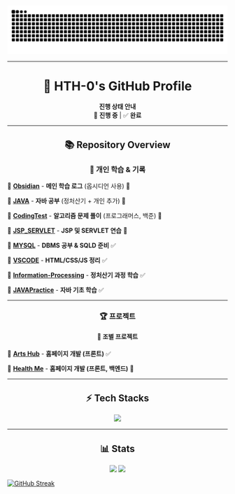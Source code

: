 <img src="https://github.com/HTH-0/HTH-0/blob/output/github-contribution-grid-snake.svg"/>

---

<div align="center">

# 📌 HTH-0's GitHub Profile  

 **진행 상태 안내**  
🚀 **진행 중** | ✅ **완료**  

---

## 📚 Repository Overview

### 📝 **개인 학습 & 기록**
<div align="left" style="list-style: none;">
  <p>📂 <a href="https://github.com/HTH-0/Obsidian.git"><b>Obsidian</b></a> - <b>메인 학습 로그</b> (옵시디언 사용) 🚀</p>
  <p>📂 <a href="https://github.com/HTH-0/JAVA.git"><b>JAVA</b></a> - <b>자바 공부</b> (정처산기 + 개인 추가) 🚀</p>
  <p>📂 <a href="https://github.com/HTH-0/CodingTest.git"><b>CodingTest</b></a> - <b>알고리즘 문제 풀이</b> (프로그래머스, 백준) 🚀</p>
  <p>📁 <a href="https://github.com/HTH-0/JSP_SERVLET.git"><b>JSP_SERVLET</b></a> - <b>JSP 및 SERVLET 연습</b> 🚀</p>
  <p>📁 <a href="https://github.com/HTH-0/MYSQL.git"><b>MYSQL</b></a> - <b>DBMS 공부 & SQLD 준비</b> ✅</p>
  <p>📁 <a href="https://github.com/HTH-0/VSCODE.git"><b>VSCODE</b></a> - <b>HTML/CSS/JS 정리</b> ✅</p>
  <p>📁 <a href="https://github.com/HTH-0/Information-Processing.git"><b>Information-Processing</b></a> - <b>정처산기 과정 학습</b> ✅</p>
  <p>📁 <a href="https://github.com/HTH-0/JAVAPractice.git"><b>JAVAPractice</b></a> - <b>자바 기초 학습</b> ✅</p>
 

</div>

---

### 🏆 **프로젝트**
#### **👥 조별 프로젝트**
<div align="left" style="list-style: none;">
  <p>💎 <a href="https://github.com/Jaewoong-Hwang/PROJECT_UI.git"><b>Arts Hub</b></a> - <b>홈페이지 개발 (프론트)</b> ✅</p>
</div>

<div align="left" style="list-style: none;">
  <p>💎 <a href="https://github.com/eononenoe/Project_HealthMe.git"><b>Health Me</b></a> - <b>홈페이지 개발 (프론트, 백엔드)</b> 🚀</p>
</div>

---

## ⚡ Tech Stacks  
<p align="center">
  <img src="https://img.shields.io/badge/Java-007396?style=flat-square&logo=Java&logoColor=white">
</p>

---

## 📊 Stats  
<p align="center">
  <img src="https://github-readme-stats.vercel.app/api?username=HTH-0&bg_color=180,000000,00000000&title_color=ffffff&text_color=ffffff" />
  <img src="https://github-readme-stats.vercel.app/api/top-langs/?username=HTH-0&layout=compact&bg_color=180,000000,00000000&title_color=ffffff&text_color=ffffff" />
</p>

</div>
<a href="https://git.io/streak-stats">
  <img
    src="https://github-readme-streak-stats.herokuapp.com?user=HTH-0&theme=dark&hide_border=true&locale=ko&short_numbers=true&date_format=M%20j%5B%2C%20Y%5D&card_width=800&card_height=250"
    alt="GitHub Streak"
    width="800"
    height="250"
  />
</a>

